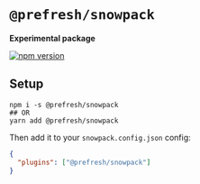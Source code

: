 # `@prefresh/snowpack`

**Experimental package**

[![npm version](https://badgen.net/npm/v/@prefresh/snowpack)](https://www.npmjs.com/package/@prefresh/snowpack)

## Setup

```
npm i -s @prefresh/snowpack
## OR
yarn add @prefresh/snowpack
```

Then add it to your `snowpack.config.json` config:

```json
{
  "plugins": ["@prefresh/snowpack"]
}
```
